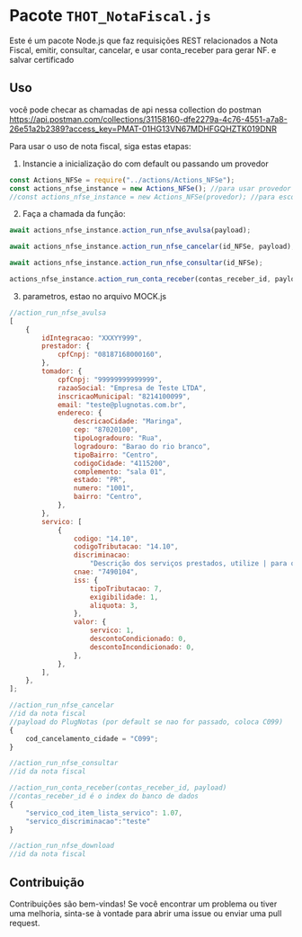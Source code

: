# Pacote `THOT_NotaFiscal.js`

Este é um pacote Node.js que faz requisições REST relacionados a Nota Fiscal, emitir, consultar, cancelar, e usar conta_receber para gerar NF.
e salvar certificado

## Uso

você pode checar as chamadas de api nessa collection do postman
https://api.postman.com/collections/31158160-dfe2279a-4c76-4551-a7a8-26e51a2b2389?access_key=PMAT-01HG13VN67MDHFGQHZTK019DNR

Para usar o uso de nota fiscal, siga estas etapas:

1. Instancie a inicialização do com default ou passando um provedor

```javascript
const Actions_NFSe = require("../actions/Actions_NFSe");
const actions_nfse_instance = new Actions_NFSe(); //para usar provedor default
//const actions_nfse_instance = new Actions_NFSe(provedor); //para escolher um provedor especifico
```

2. Faça a chamada da função:

```javascript
await actions_nfse_instance.action_run_nfse_avulsa(payload);

await actions_nfse_instance.action_run_nfse_cancelar(id_NFSe, payload);

await actions_nfse_instance.action_run_nfse_consultar(id_NFSe);

actions_nfse_instance.action_run_conta_receber(contas_receber_id, payload);
```

3. parametros, estao no arquivo MOCK.js

```javascript
//action_run_nfse_avulsa
[
	{
		idIntegracao: "XXXYY999",
		prestador: {
			cpfCnpj: "08187168000160",
		},
		tomador: {
			cpfCnpj: "99999999999999",
			razaoSocial: "Empresa de Teste LTDA",
			inscricaoMunicipal: "8214100099",
			email: "teste@plugnotas.com.br",
			endereco: {
				descricaoCidade: "Maringa",
				cep: "87020100",
				tipoLogradouro: "Rua",
				logradouro: "Barao do rio branco",
				tipoBairro: "Centro",
				codigoCidade: "4115200",
				complemento: "sala 01",
				estado: "PR",
				numero: "1001",
				bairro: "Centro",
			},
		},
		servico: [
			{
				codigo: "14.10",
				codigoTributacao: "14.10",
				discriminacao:
					"Descrição dos serviços prestados, utilize | para quebra de linha na impressão.",
				cnae: "7490104",
				iss: {
					tipoTributacao: 7,
					exigibilidade: 1,
					aliquota: 3,
				},
				valor: {
					servico: 1,
					descontoCondicionado: 0,
					descontoIncondicionado: 0,
				},
			},
		],
	},
];
```

```javascript
//action_run_nfse_cancelar
//id da nota fiscal
//payload do PlugNotas (por default se nao for passado, coloca C099)
{
	cod_cancelamento_cidade = "C099";
}
```

```javascript
//action_run_nfse_consultar
//id da nota fiscal
```

```javascript
//action_run_conta_receber(contas_receber_id, payload)
//contas_receber_id é o index do banco de dados
{
    "servico_cod_item_lista_servico": 1.07,
    "servico_discriminacao":"teste"
}

```

```javascript
//action_run_nfse_download
//id da nota fiscal
```

## Contribuição

Contribuições são bem-vindas! Se você encontrar um problema ou tiver uma melhoria, sinta-se à vontade para abrir uma issue ou enviar uma pull request.
